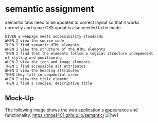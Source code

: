 # semantic assignment
semantic tabs neec to be updated to correct layout so that it works correctly and some CSS updates also needed to be made


```
GIVEN a webpage meets accessibility standards
WHEN I view the source code
THEN I find semantic HTML elements
WHEN I view the structure of the HTML elements
THEN I find that the elements follow a logical structure independent of styling and positioning
WHEN I view the icon and image elements
THEN I find accessible alt attributes
WHEN I view the heading attributes
THEN they fall in sequential order
WHEN I view the title element
THEN I find a concise, descriptive title
```

## Mock-Up

The following image shows the web application's appearance and functionality:
https://moe1401.github.io/semantic/
![hw1](https://github.com/Moe1401/semantic/assets/9557446/e619b936-92ef-4afd-814b-b4a779ec6805)
